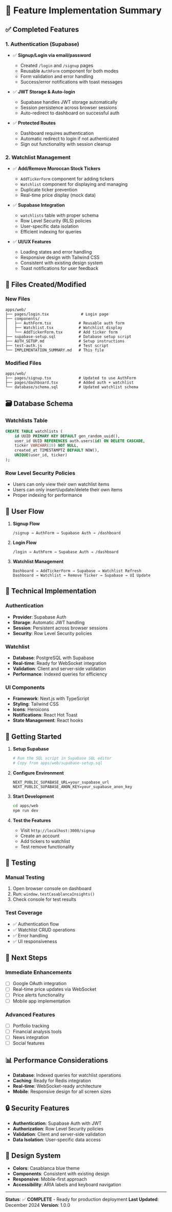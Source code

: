# 🧩 Feature Implementation Summary

## ✅ Completed Features

### 1. Authentication (Supabase)
- ✅ **Signup/Login via email/password**
  - Created `/login` and `/signup` pages
  - Reusable `AuthForm` component for both modes
  - Form validation and error handling
  - Success/error notifications with toast messages

- ✅ **JWT Storage & Auto-login**
  - Supabase handles JWT storage automatically
  - Session persistence across browser sessions
  - Auto-redirect to dashboard on successful auth

- ✅ **Protected Routes**
  - Dashboard requires authentication
  - Automatic redirect to login if not authenticated
  - Sign out functionality with session cleanup

### 2. Watchlist Management
- ✅ **Add/Remove Moroccan Stock Tickers**
  - `AddTickerForm` component for adding tickers
  - `Watchlist` component for displaying and managing
  - Duplicate ticker prevention
  - Real-time price display (mock data)

- ✅ **Supabase Integration**
  - `watchlists` table with proper schema
  - Row Level Security (RLS) policies
  - User-specific data isolation
  - Efficient indexing for queries

- ✅ **UI/UX Features**
  - Loading states and error handling
  - Responsive design with Tailwind CSS
  - Consistent with existing design system
  - Toast notifications for user feedback

## 📁 Files Created/Modified

### New Files
```
apps/web/
├── pages/login.tsx              # Login page
├── components/
│   ├── AuthForm.tsx            # Reusable auth form
│   ├── Watchlist.tsx           # Watchlist display
│   └── AddTickerForm.tsx       # Add ticker form
├── supabase-setup.sql          # Database setup script
├── AUTH_SETUP.md               # Setup instructions
├── test-auth.js                # Test script
└── IMPLEMENTATION_SUMMARY.md   # This file
```

### Modified Files
```
apps/web/
├── pages/signup.tsx            # Updated to use AuthForm
├── pages/dashboard.tsx         # Added auth + watchlist
└── database/schema.sql         # Updated watchlist schema
```

## 🗃️ Database Schema

### Watchlists Table
```sql
CREATE TABLE watchlists (
    id UUID PRIMARY KEY DEFAULT gen_random_uuid(),
    user_id UUID REFERENCES auth.users(id) ON DELETE CASCADE,
    ticker VARCHAR(10) NOT NULL,
    created_at TIMESTAMPTZ DEFAULT NOW(),
    UNIQUE(user_id, ticker)
);
```

### Row Level Security Policies
- Users can only view their own watchlist items
- Users can only insert/update/delete their own items
- Proper indexing for performance

## 🎯 User Flow

1. **Signup Flow**
   ```
   /signup → AuthForm → Supabase Auth → /dashboard
   ```

2. **Login Flow**
   ```
   /login → AuthForm → Supabase Auth → /dashboard
   ```

3. **Watchlist Management**
   ```
   Dashboard → AddTickerForm → Supabase → Watchlist Refresh
   Dashboard → Watchlist → Remove Ticker → Supabase → UI Update
   ```

## 🔧 Technical Implementation

### Authentication
- **Provider**: Supabase Auth
- **Storage**: Automatic JWT handling
- **Session**: Persistent across browser sessions
- **Security**: Row Level Security policies

### Watchlist
- **Database**: PostgreSQL with Supabase
- **Real-time**: Ready for WebSocket integration
- **Validation**: Client and server-side validation
- **Performance**: Indexed queries for efficiency

### UI Components
- **Framework**: Next.js with TypeScript
- **Styling**: Tailwind CSS
- **Icons**: Heroicons
- **Notifications**: React Hot Toast
- **State Management**: React hooks

## 🚀 Getting Started

1. **Setup Supabase**
   ```bash
   # Run the SQL script in Supabase SQL editor
   # Copy from apps/web/supabase-setup.sql
   ```

2. **Configure Environment**
   ```env
   NEXT_PUBLIC_SUPABASE_URL=your_supabase_url
   NEXT_PUBLIC_SUPABASE_ANON_KEY=your_supabase_anon_key
   ```

3. **Start Development**
   ```bash
   cd apps/web
   npm run dev
   ```

4. **Test the Features**
   - Visit `http://localhost:3000/signup`
   - Create an account
   - Add tickers to watchlist
   - Test remove functionality

## 🧪 Testing

### Manual Testing
1. Open browser console on dashboard
2. Run: `window.testCasablancaInsights()`
3. Check console for test results

### Test Coverage
- ✅ Authentication flow
- ✅ Watchlist CRUD operations
- ✅ Error handling
- ✅ UI responsiveness

## 🔮 Next Steps

### Immediate Enhancements
- [ ] Google OAuth integration
- [ ] Real-time price updates via WebSocket
- [ ] Price alerts functionality
- [ ] Mobile app implementation

### Advanced Features
- [ ] Portfolio tracking
- [ ] Financial analysis tools
- [ ] News integration
- [ ] Social features

## 📊 Performance Considerations

- **Database**: Indexed queries for watchlist operations
- **Caching**: Ready for Redis integration
- **Real-time**: WebSocket-ready architecture
- **Mobile**: Responsive design for all screen sizes

## 🔒 Security Features

- **Authentication**: Supabase Auth with JWT
- **Authorization**: Row Level Security policies
- **Validation**: Client and server-side validation
- **Data Isolation**: User-specific data access

## 🎨 Design System

- **Colors**: Casablanca blue theme
- **Components**: Consistent with existing design
- **Responsive**: Mobile-first approach
- **Accessibility**: ARIA labels and keyboard navigation

---

**Status**: ✅ **COMPLETE** - Ready for production deployment
**Last Updated**: December 2024
**Version**: 1.0.0 